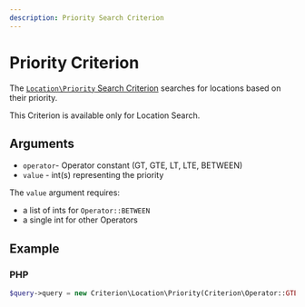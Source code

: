 ```yaml
---
description: Priority Search Criterion
---
```


# Priority Criterion

The [`Location\Priority` Search Criterion](/api/php_api/php_api_reference/classes/Ibexa-Contracts-Core-Repository-Values-Content-Query-Criterion-Location-Priority.html) searches for locations based on their priority.

This Criterion is available only for Location Search.

## Arguments

- `operator`- Operator constant (GT, GTE, LT, LTE, BETWEEN)
- `value` - int(s) representing the priority

The `value` argument requires:

- a list of ints for `Operator::BETWEEN`
- a single int for other Operators

## Example

### PHP

``` php
$query->query = new Criterion\Location\Priority(Criterion\Operator::GTE, 50);
```
